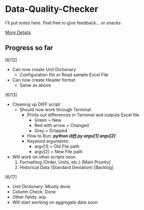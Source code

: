 # Data-Quality-Checker
I'll put notes here. Feel free to give feedback... or snacks

[More Details](https://docs.google.com/document/d/1fem53kzp4PkXbNiEpmJCJsC1mjv_ELOK9bDdLi_UksA/edit?ts=5cffd8a1)

## Progress so far
[6/12]
* Can now create Unit Dictionary
    * Configuration file or Read sample Excel File
* Can now create Header format
    * Same as above

[6/13]
* Cleaning up DIFF script
    * Should now work through Terminal
      * Prints out differences in Terminal and outputs Excel file
        * Green = New
        * Red with arrow = Changed
        * Grey = Dropped
      * How to Run: **_python diff.py argv[1] argv[2]_**
      * Keyword arguments:
        * argv[1] = Old File path
        * argv[2] = New File path
* Will work on other scripts soon
    1. Formatting (Order, Units, etc.) [Main Priority]
    2. Historical Data (Standard Deviation) [Backlog]

[6/17]
* Unit Dictionary: Mostly done
* Column Check: Done
* Other fields: wip
* Will start working on aggregate data soon
